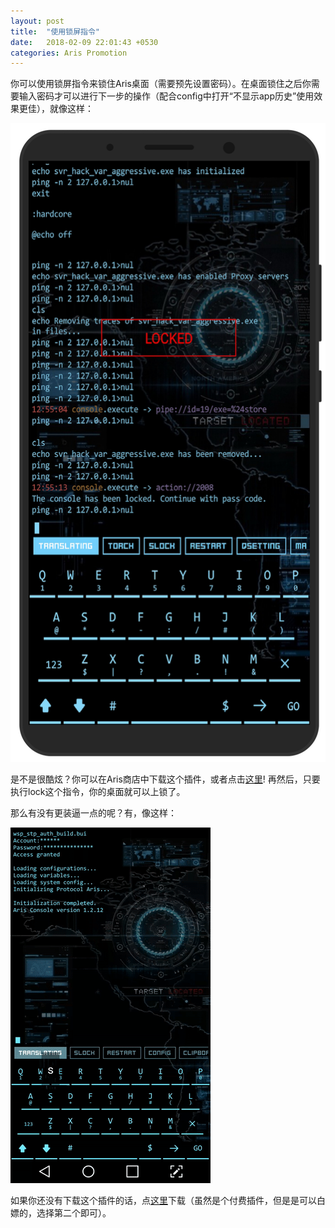 ```yaml
---
layout: post
title:  "使用锁屏指令"
date:   2018-02-09 22:01:43 +0530
categories: Aris Promotion
---
```


你可以使用锁屏指令来锁住Aris桌面（需要预先设置密码）。在桌面锁住之后你需要输入密码才可以进行下一步的操作（配合config中打开“不显示app历史”使用效果更佳），就像这样：

![lock](/assets/screenshot_lock.png)

是不是很酷炫？你可以在Aris商店中下载这个插件，或者点击[这里](aris://pipe?id=2008)! 再然后，只要执行lock这个指令，你的桌面就可以上锁了。

那么有没有更装逼一点的呢？有，像这样：

![lock](/assets/screenshot_slock.gif)

如果你还没有下载这个插件的话，点[这里](aris://pipe?id=2033)下载（虽然是个付费插件，但是是可以白嫖的，选择第二个即可）。
